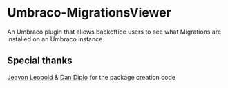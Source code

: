 # Umbraco-MigrationsViewer
An Umbraco plugin that allows backoffice users to see what Migrations are installed on an Umbraco instance.

## Special thanks

[Jeavon Leopold](https://github.com/jeavon) & [Dan Diplo](https://github.com/dandiplo) for the package creation code
